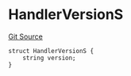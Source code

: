 # HandlerVersionS
[Git Source](https://github.com/thrackle-io/rules-engine/blob/ea7b4b1d8c8b9c92a6391cd0b67fbb323cf4419d/src/client/token/handler/diamond/RuleStorage.sol)


```solidity
struct HandlerVersionS {
    string version;
}
```

